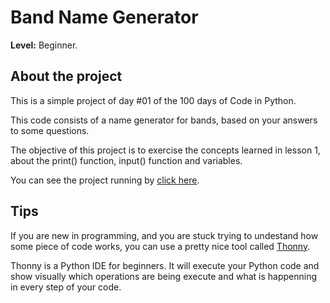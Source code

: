 # Band Name Generator

**Level:** Beginner.

## About the project

This is a simple project of day #01 of the 100 days of Code in Python. 

This code consists of a name generator for bands, based on your answers to some questions.

The objective of this project is to exercise the concepts learned in lesson 1, about the print() function, input() function and variables.

You can see the project running by [click here](https://replit.com/@GabrielleRibeir/band-name-generator?embed=%7C&output=%7C#main.py).

## Tips

If you are new in programming, and you are stuck trying to undestand how some piece of code works, you can use a pretty nice tool called [Thonny](https://thonny.org/).

Thonny is a Python IDE for beginners. It will execute your Python code and show visually which operations are being execute and what is happenning in every step of your code.
